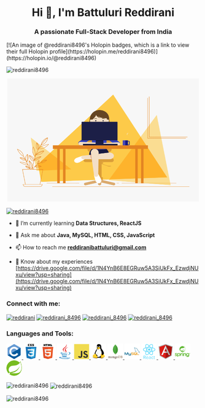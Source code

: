 <h1 align="center">Hi 👋, I'm Battuluri Reddirani</h1>
<h3 align="center">A passionate Full-Stack Developer from India</h3>
[![An image of @reddirani8496's Holopin badges, which is a link to view their full Holopin profile](https://holopin.me/reddirani8496)](https://holopin.io/@reddirani8496)

<p align="left"> <img src="https://komarev.com/ghpvc/?username=reddirani8496&label=Profile%20views&color=0e75b6&style=flat" alt="reddirani8496" /> </p>

<p align="center"><img alt="GIF" src="https://github.com/ReddiRani8496/ReddiRani8496/blob/main/code.gif?raw=true" width="500" height="320" /> </p>

<p align="left"> <a href="https://github.com/ryo-ma/github-profile-trophy"><img src="https://github-profile-trophy.vercel.app/?username=reddirani8496" alt="reddirani8496" /></a> </p>

- 🌱 I’m currently learning **Data Structures, ReactJS**

- 💬 Ask me about **Java, MySQL, HTML, CSS, JavaScript**

- 📫 How to reach me **reddiranibattuluri@gmail.com**

- 📄 Know about my experiences [https://drive.google.com/file/d/1N4YnB6E8EGRuw5A3SiUkFx_EzwdjNUxu/view?usp=sharing](https://drive.google.com/file/d/1N4YnB6E8EGRuw5A3SiUkFx_EzwdjNUxu/view?usp=sharing)

<h3 align="left">Connect with me:</h3>
<p align="left">
<a href="https://linkedin.com/in/reddirani" target="blank"><img align="center" src="https://raw.githubusercontent.com/rahuldkjain/github-profile-readme-generator/master/src/images/icons/Social/linked-in-alt.svg" alt="reddirani" height="30" width="40" /></a>
<a href="https://www.codechef.com/users/reddirani_8496" target="blank"><img align="center" src="https://cdn.jsdelivr.net/npm/simple-icons@3.1.0/icons/codechef.svg" alt="reddirani_8496" height="30" width="40" /></a>
<a href="https://www.hackerrank.com/reddirani_8496" target="blank"><img align="center" src="https://raw.githubusercontent.com/rahuldkjain/github-profile-readme-generator/master/src/images/icons/Social/hackerrank.svg" alt="reddirani_8496" height="30" width="40" /></a>
<a href="https://www.leetcode.com/reddirani_8496" target="blank"><img align="center" src="https://raw.githubusercontent.com/rahuldkjain/github-profile-readme-generator/master/src/images/icons/Social/leet-code.svg" alt="reddirani_8496" height="30" width="40" /></a>
</p>

<h3 align="left">Languages and Tools:</h3>
<p align="left"> 
  <a href="https://www.cprogramming.com/" target="_blank" rel="noreferrer"> 
    <img src="https://raw.githubusercontent.com/devicons/devicon/master/icons/c/c-original.svg" alt="c" width="40" height="40"/> 
  </a> 
  <a href="https://www.w3schools.com/css/" target="_blank" rel="noreferrer"> 
    <img src="https://raw.githubusercontent.com/devicons/devicon/master/icons/css3/css3-original-wordmark.svg" alt="css3" width="40" height="40"/> 
  </a> 
  <a href="https://www.w3.org/html/" target="_blank" rel="noreferrer"> 
    <img src="https://raw.githubusercontent.com/devicons/devicon/master/icons/html5/html5-original-wordmark.svg" alt="html5" width="40" height="40"/> 
  </a> 
  <a href="https://www.java.com" target="_blank" rel="noreferrer"> 
    <img src="https://raw.githubusercontent.com/devicons/devicon/master/icons/java/java-original.svg" alt="java" width="40" height="40"/> 
  </a> 
  <a href="https://developer.mozilla.org/en-US/docs/Web/JavaScript" target="_blank" rel="noreferrer"> 
    <img src="https://raw.githubusercontent.com/devicons/devicon/master/icons/javascript/javascript-original.svg" alt="javascript" width="40" height="40"/> 
  </a> 
  <a href="https://www.linux.org/" target="_blank" rel="noreferrer"> 
    <img src="https://raw.githubusercontent.com/devicons/devicon/master/icons/linux/linux-original.svg" alt="linux" width="40" height="40"/> 
  </a> 
  <a href="https://www.mongodb.com/" target="_blank" rel="noreferrer"> 
    <img src="https://raw.githubusercontent.com/devicons/devicon/master/icons/mongodb/mongodb-original-wordmark.svg" alt="mongodb" width="40" height="40"/> 
  </a> 
  <a href="https://www.mysql.com/" target="_blank" rel="noreferrer"> 
    <img src="https://raw.githubusercontent.com/devicons/devicon/master/icons/mysql/mysql-original-wordmark.svg" alt="mysql" width="40" height="40"/> 
  </a>
  <a href="https://reactjs.org/" target="_blank" rel="noreferrer"> 
    <img src="https://raw.githubusercontent.com/devicons/devicon/master/icons/react/react-original-wordmark.svg" alt="react" width="40" height="40"/> 
  </a>
  <a href="https://angular.io/" target="_blank" rel="noreferrer"> 
    <img src="https://raw.githubusercontent.com/devicons/devicon/master/icons/angularjs/angularjs-original.svg" alt="angular" width="40" height="40"/> 
  </a>
  <a href="https://spring.io/projects/spring-boot" target="_blank" rel="noreferrer"> 
    <img src="https://raw.githubusercontent.com/devicons/devicon/master/icons/spring/spring-original-wordmark.svg" alt="spring boot" width="40" height="40"/> 
  </a>
  <a href="https://spring.io/projects/spring-framework" target="_blank" rel="noreferrer"> 
    <img src="https://raw.githubusercontent.com/devicons/devicon/master/icons/spring/spring-original.svg" alt="spring" width="40" height="40"/> 
  </a>
</p>

<p><img align="left" src="https://github-readme-stats.vercel.app/api/top-langs?username=reddirani8496&show_icons=true&locale=en&layout=compact" alt="reddirani8496" /></p>

<p>&nbsp;<img align="center" src="https://github-readme-stats.vercel.app/api?username=reddirani8496&show_icons=true&locale=en" alt="reddirani8496" /></p>

<p><img align="center" src="https://github-readme-streak-stats.herokuapp.com/?user=reddirani8496&" alt="reddirani8496" /></p>
